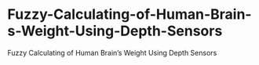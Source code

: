 # Fuzzy-Calculating-of-Human-Brain-s-Weight-Using-Depth-Sensors
Fuzzy Calculating of Human Brain’s Weight Using Depth Sensors
